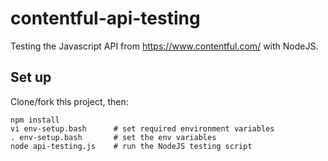 contentful-api-testing
======================

Testing the Javascript API from https://www.contentful.com/ with NodeJS.

## Set up

Clone/fork this project, then:

```
npm install
vi env-setup.bash      # set required environment variables
. env-setup.bash       # set the env variables
node api-testing.js    # run the NodeJS testing script
```
